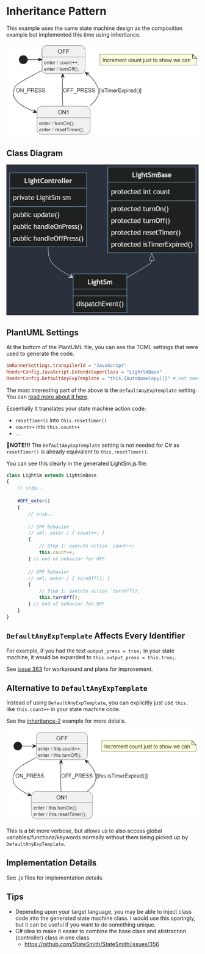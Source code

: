 # Inheritance Pattern
This example uses the same state machine design as the composition example but implemented this time using inheritance.

![](docs/design.png)

## Class Diagram
<!-- 
mermaid design
https://mermaid.live/edit#pako:eNp9klFPgzAQx79Kc0-asKXAYIMYH9S9aWaiT4aXSo_RCC1py7I5992twKYzaF_a3O9_1_9du4dccYQU8ooZcyfYWrM6k5kkbnUxci_WpX2qyb4PEsKFaZjNy-UGpb247MOH0aQbZvA7kZBGK4u5RU6EtCRXrbRj0LZaruSx9AgrinGo0aB9FjXqcS5MB5fbRmjk_3m_VdJqVVWoz_2LDbN4mok5zaqj7WslctI23GnODPSgZJJXuJKPzqb5mxfFmeDk7revyeT6aOSHYBj61cdkck7BA9d6zQR3z931lIEtscYMUnfkTL9lkMmD0_UdLLmwSkNasMqgB6y16mknc0itbvEoGr7MSYVd0sPwqb42DxomId3DFlI_9qehHyU-DeIwoWESe7BzYT-ehkkQR5TOAzqL5gcP3pVyVel0HsyjgC4WIV2E4SyMunIvHex9aNWuy-H-wydE9uEf

 -->

 ![](./docs/class-diagram.png)
 
## PlantUML Settings
At the bottom of the PlantUML file, you can see the TOML settings that were used to generate the code.

```toml
SmRunnerSettings.transpilerId = "JavaScript"
RenderConfig.JavaScript.ExtendsSuperClass = "LightSmBase"
RenderConfig.DefaultAnyExpTemplate = "this.{AutoNameCopy()}" # not needed for C#
```

The most interesting part of the above is the `DefaultAnyExpTemplate` setting. You can [read more about it here](https://github.com/StateSmith/StateSmith/blob/main/docs/settings.md#renderconfigdefaultanyexptemplate).

Essentially it translates your state machine action code:
* `resetTimer()` into `this.resetTimer()`
* `count++` into `this.count++`
* ...

📢**NOTE!!!** The `DefaultAnyExpTemplate` setting is not needed for C# as `resetTimer()` is already equivalent to `this.resetTimer()`.

You can see this clearly in the generated LightSm.js file:

```javascript
class LightSm extends LightSmBase
{
    // snip...

    #OFF_enter()
    {
        // snip...
        
        // OFF behavior
        // uml: enter / { count++; }
        {
            // Step 1: execute action `count++;`
            this.count++;
        } // end of behavior for OFF
        
        // OFF behavior
        // uml: enter / { turnOff(); }
        {
            // Step 1: execute action `turnOff();`
            this.turnOff();
        } // end of behavior for OFF
    }
}
```

## `DefaultAnyExpTemplate` Affects Every Identifier
For example, if you had the text `output_press = true;` in your state machine, it would be expanded to `this.output_press = this.true;`.

See [issue 363](https://github.com/StateSmith/StateSmith/issues/363) for workaround and plans for improvement.

## Alternative to `DefaultAnyExpTemplate`
Instead of using `DefaultAnyExpTemplate`, you can explicitly just use `this.` like `this.count++` in your state machine code.

See the [inheritance-2](../inheritance-2/README.md) example for more details.

![](docs/inheritance-2.png)

This is a bit more verbose, but allows us to also access global variables/functions/keywords normally without them being picked up by `DefaultAnyExpTemplate`.


## Implementation Details
See .js files for implementation details.

## Tips
* Depending upon your target language, you may be able to inject class code into the generated state machine class. I would use this sparingly, but it can be useful if you want to do something unique.
* C# idea to make it easier to combine the base class and abstraction (controller) class in one class.
    * https://github.com/StateSmith/StateSmith/issues/356


